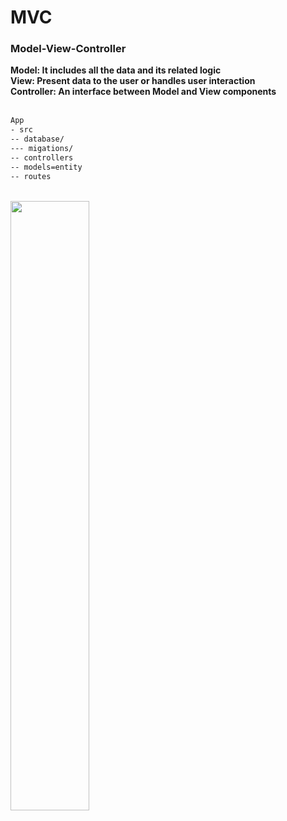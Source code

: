 # MVC

### Model-View-Controller

<strong>Model: It includes all the data and its related logic</strong><br/>
<strong>View: Present data to the user or handles user interaction</strong><br/>
<strong>Controller: An interface between Model and View components</strong><br/><br/>

```bash
App
- src
-- database/
--- migations/
-- controllers
-- models=entity
-- routes
```

<br/><img width="50%" src="https://www.guru99.com/images/1/122118_0445_MVCTutorial1.png"><br/>
